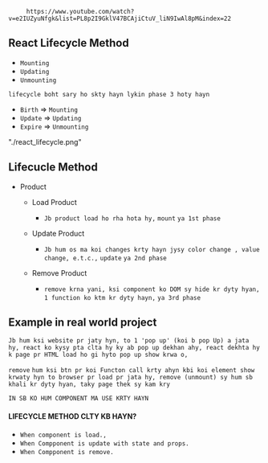          https://www.youtube.com/watch?v=e2IUZyuNfgk&list=PL8p2I9GklV47BCAjiCtuV_liN9IwAl8pM&index=22


## React Lifecycle Method
* `Mounting`
* `Updating`
* `Unmounting`

`lifecycle boht sary ho skty hayn lykin phase 3 hoty hayn`
* `Birth` =>  `Mounting`
* `Update` =>  `Updating`
* `Expire` =>  `Unmounting`

"./react_lifecycle.png"
## Lifecucle Method
 
 * Product

   * Load Product
     * `Jb product load ho rha hota hy,` `mount` `ya 1st phase`

   * Update Product
     * `Jb hum os ma koi changes krty hayn jysy color change , value change, e.t.c.,` `update` `ya 2nd phase`

   * Remove Product
     * `remove krna yani, ksi component ko DOM sy hide kr dyty hyan, 1 function ko ktm kr dyty hayn,` `ya 3rd phase`


## Example in real world project

` Jb hum ksi website pr jaty hyn, to 1 'pop up' (koi b pop Up) a jata hy, react ko kysy pta clta hy ky ab pop up dekhan ahy, react dekhta hy k page pr HTML load ho gi hyto pop up show krwa o, `

`remove`
`hum ksi btn pr koi Functon call krty ahyn kbi koi element show krwaty hyn to browser pr load pr jata hy, remove (unmount) sy hum sb khali kr dyty hyan, taky page thek sy kam kry`


`IN SB KO HUM COMPONENT MA USE KRTY HAYN `

#### LIFECYCLE METHOD CLTY KB HAYN?
* `When component is load.,`
* `When Compponent is update with state and props.`
* `When Compponent is remove.`